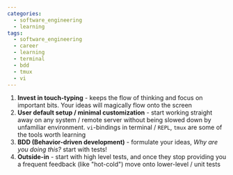 ```yaml
---
categories:
  - software_engineering
  - learning
tags:
  - software_engineering
  - career
  - learning
  - terminal
  - bdd
  - tmux
  - vi
---
```


1. __Invest in touch-typing__ - keeps the flow of thinking and focus on important bits. Your ideas will magically flow onto the screen
1. __User default setup / minimal customization__ - start working straight away on any system / remote server without being slowed down by unfamiliar environment. `vi`-bindings in terminal / `REPL`, `tmux` are some of the tools worth learning
1. __BDD (Behavior-driven development)__ - formulate your ideas, _Why are you doing this?_ start with tests!
1. __Outside-in__ - start with high level tests, and once they stop providing you a frequent feedback (like "hot-cold") move onto lower-level / unit tests
